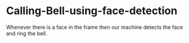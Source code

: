 # Calling-Bell-using-face-detection
Whenever there is a face in the frame then our machine detects the face and ring the bell.
